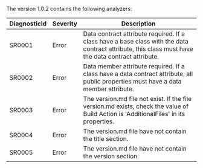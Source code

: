 The version 1.0.2 contains the following analyzers:

|DiagnosticId | Severity | Description |
|-------------|----------|-------------|
|SR0001       | Error    | Data contract attribute required. If a class have a base class with the data contract attribute, this class must have the data contract attribute.|
|SR0002       | Error    | Data member attribute required. If a class have a data contract attribute, all public properties must have a data member attribute. |
|SR0003       | Error    | The version.md file not exist. If the file version.md exists, check the value of Build Action is 'AdditionalFiles' in its properties.|
|SR0004       | Error    | The version.md file have not contain the title section.|
|SR0005       | Error    | The version.md file have not contain the version section.|
